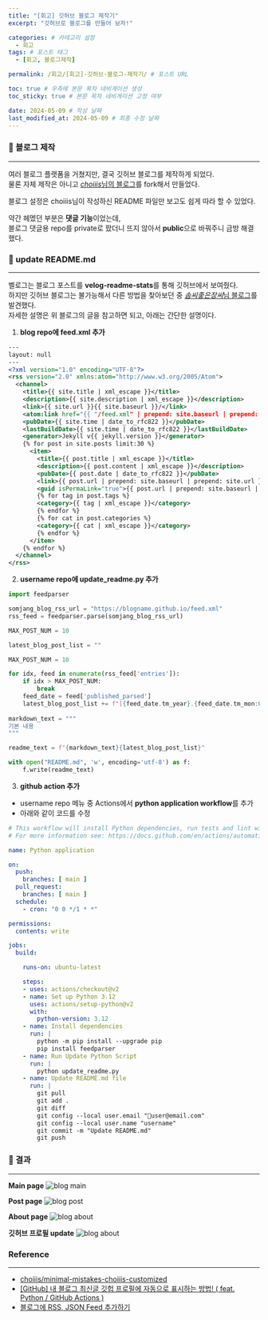 ```yaml
---
title: "[회고] 깃허브 블로그 제작기"
excerpt: "깃허브로 블로그를 만들어 보자!"

categories: # 카테고리 설정
  - 회고
tags: # 포스트 태그
  - [회고, 블로그제작]

permalink: /회고/[회고]-깃허브-블로그-제작기/ # 포스트 URL

toc: true # 우측에 본문 목차 네비게이션 생성
toc_sticky: true # 본문 목차 네비게이션 고정 여부

date: 2024-05-09 # 작성 날짜
last_modified_at: 2024-05-09 # 최종 수정 날짜
---
```


### 📌 블로그 제작
---
여러 블로그 플랫폼을 거쳤지만, 결국 깃허브 블로그를 제작하게 되었다.  
물론 자체 제작은 아니고 [*choiiis*님의 블로그](https://github.com/choiiis/minimal-mistakes-choiiis-customized)를 fork해서 만들었다.  
  
블로그 설정은 choiiis님이 작성하신 README 파일만 보고도 쉽게 따라 할 수 있었다.   
  
약간 헤멨던 부분은 **댓글 기능**이었는데,  
블로그 댓글용 repo를 private로 팠더니 뜨지 않아서 **public**으로 바꿔주니 금방 해결했다.  

### 📌 update README.md
---
벨로그는 블로그 포스트를 **velog-readme-stats**를 통해 깃허브에서 보여줬다.  
하지만 깃허브 블로그는 불가능해서 다른 방법을 찾아보던 중 [*솜씨좋은장씨*님 블로그](https://somjang.tistory.com/entry/GitHub-%EB%82%B4-%EB%B8%94%EB%A1%9C%EA%B7%B8-%EC%B5%9C%EC%8B%A0%EA%B8%80-%EA%B9%83%ED%97%99-%ED%94%84%EB%A1%9C%ED%95%84%EC%97%90-%EC%9E%90%EB%8F%99%EC%9C%BC%EB%A1%9C-%ED%91%9C%EC%8B%9C%ED%95%98%EB%8A%94-%EB%B0%A9%EB%B2%95-feat-Python-GitHub-Actions)를 발견했다.    
자세한 설명은 위 블로그의 글을 참고하면 되고, 아래는 간단한 설명이다.  

1. **blog repo에 feed.xml 추가**
```xml
---
layout: null
---
<?xml version="1.0" encoding="UTF-8"?>
<rss version="2.0" xmlns:atom="http://www.w3.org/2005/Atom">
  <channel>
    <title>{{ site.title | xml_escape }}</title>
    <description>{{ site.description | xml_escape }}</description>
    <link>{{ site.url }}{{ site.baseurl }}/</link>
    <atom:link href="{{ "/feed.xml" | prepend: site.baseurl | prepend: site.url }}" rel="self" type="application/rss+xml"/>
    <pubDate>{{ site.time | date_to_rfc822 }}</pubDate>
    <lastBuildDate>{{ site.time | date_to_rfc822 }}</lastBuildDate>
    <generator>Jekyll v{{ jekyll.version }}</generator>
    {% for post in site.posts limit:30 %}
      <item>
        <title>{{ post.title | xml_escape }}</title>
        <description>{{ post.content | xml_escape }}</description>
        <pubDate>{{ post.date | date_to_rfc822 }}</pubDate>
        <link>{{ post.url | prepend: site.baseurl | prepend: site.url }}</link>
        <guid isPermaLink="true">{{ post.url | prepend: site.baseurl | prepend: site.url }}</guid>
        {% for tag in post.tags %}
        <category>{{ tag | xml_escape }}</category>
        {% endfor %}
        {% for cat in post.categories %}
        <category>{{ cat | xml_escape }}</category>
        {% endfor %}
      </item>
    {% endfor %}
  </channel>
</rss>
```
 
2. **username repo에 update_readme.py 추가**
```python
import feedparser

somjang_blog_rss_url = "https://blogname.github.io/feed.xml"
rss_feed = feedparser.parse(somjang_blog_rss_url)

MAX_POST_NUM = 10

latest_blog_post_list = ""

MAX_POST_NUM = 10

for idx, feed in enumerate(rss_feed['entries']):
    if idx > MAX_POST_NUM:
        break
    feed_date = feed['published_parsed']
    latest_blog_post_list += f"[{feed_date.tm_year}.{feed_date.tm_mon:02}.{feed_date.tm_mday:02} - {feed['title']}]({feed['link']}) <br>\n"
    
markdown_text = """
기본 내용
"""

readme_text = f"{markdown_text}{latest_blog_post_list}"

with open("README.md", 'w', encoding='utf-8') as f:
    f.write(readme_text)
```

3. **github action 추가**  
- username repo 메뉴 중 Actions에서 **python application workflow**를 추가
- 아래와 같이 코드를 수정
```yml
# This workflow will install Python dependencies, run tests and lint with a single version of Python
# For more information see: https://docs.github.com/en/actions/automating-builds-and-tests/building-and-testing-python

name: Python application

on:
  push:
    branches: [ main ]
  pull_request:
    branches: [ main ]
  schedule:
    - cron: "0 0 */1 * *"

permissions:
  contents: write

jobs:
  build:

    runs-on: ubuntu-latest

    steps:
    - uses: actions/checkout@v2
    - name: Set up Python 3.12
      uses: actions/setup-python@v2
      with:
        python-version: 3.12
    - name: Install dependencies
      run: |
        python -m pip install --upgrade pip
        pip install feedparser
    - name: Run Update Python Script
      run: |
        python update_readme.py
    - name: Update README.md file
      run: |
        git pull
        git add .
        git diff
        git config --local user.email "user@email.com"
        git config --local user.name "username"
        git commit -m "Update README.md"
        git push
```

### 📌 결과
---
**Main page**
![blog main](/assets/images/posts_img/retrospect-creating-a-github-blog/git_blog_home.png)
  
**Post page**
![blog post](/assets/images/posts_img/retrospect-creating-a-github-blog/git_blog_post.png)
  
**About page**
![blog about](/assets/images/posts_img/retrospect-creating-a-github-blog/git_blog_about.png)

**깃허브 프로필 update**
![blog about](/assets/images/posts_img/retrospect-creating-a-github-blog/github_profile_update.png)

### Reference
---
- [choiiis/minimal-mistakes-choiiis-customized](https://github.com/choiiis/minimal-mistakes-choiiis-customized)
- [[GitHub] 내 블로그 최신글 깃헙 프로필에 자동으로 표시하는 방법! ( feat. Python / GitHub Actions )](https://somjang.tistory.com/entry/GitHub-%EB%82%B4-%EB%B8%94%EB%A1%9C%EA%B7%B8-%EC%B5%9C%EC%8B%A0%EA%B8%80-%EA%B9%83%ED%97%99-%ED%94%84%EB%A1%9C%ED%95%84%EC%97%90-%EC%9E%90%EB%8F%99%EC%9C%BC%EB%A1%9C-%ED%91%9C%EC%8B%9C%ED%95%98%EB%8A%94-%EB%B0%A9%EB%B2%95-feat-Python-GitHub-Actions)
- [블로그에 RSS, JSON Feed 추가하기](https://bepyan.github.io/blog/nextjs-blog/7-rss)
